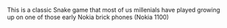 This is a classic Snake game that most of us millenials have played growing up on one of those early Nokia brick phones (Nokia 1100)
